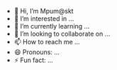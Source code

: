 - 👋 Hi, I’m Mpum@skt
- 👀 I’m interested in ...
- 🌱 I’m currently learning ...
- 💞️ I’m looking to collaborate on ...
- 📫 How to reach me ...
- 😄 Pronouns: ...
- ⚡ Fun fact: ...

<!---
Mpumskt/Mpumskt is a ✨ special ✨ repository because its `README.md` (this file) appears on your GitHub profile.
You can click the Preview link to take a look at your changes.
--->
